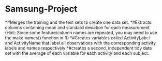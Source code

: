 # Samsung-Project

*#Merges the training and the test sets to create one data set.
*#Extracts columns containing mean and standard deviation for each measurement (Hint: Since some feature/column names are repeated, you may need to use the make.names() function in R)
*#Creates variables called ActivityLabel and ActivityName that label all observations with the corresponding activity labels and names respectively
*#creates a second, independent tidy data set with the average of each variable for each activity and each subject.
